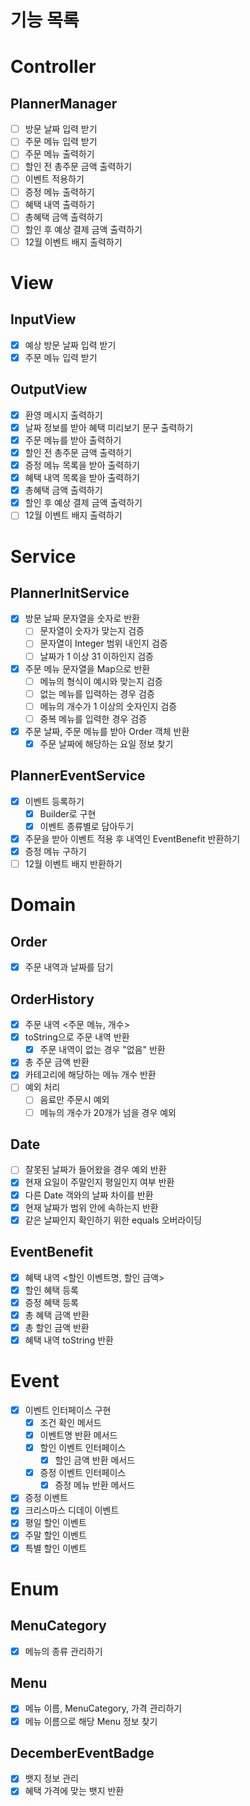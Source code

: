 # 기능 목록

# Controller

## PlannerManager

- [ ]  방문 날짜 입력 받기
- [ ]  주문 메뉴 입력 받기
- [ ]  주문 메뉴 출력하기
- [ ]  할인 전 총주문 금액 출력하기
- [ ]  이벤트 적용하기
- [ ]  증정 메뉴 출력하기
- [ ]  혜택 내역 출력하기
- [ ]  총혜택 금액 출력하기
- [ ]  할인 후 예상 결제 금액 출력하기
- [ ]  12월 이벤트 배지 출력하기

# View

## InputView

- [X]  예상 방문 날짜 입력 받기
- [X]  주문 메뉴 입력 받기

## OutputView

- [X]  환영 메시지 출력하기
- [X]  날짜 정보를 받아 혜택 미리보기 문구 출력하기
- [X]  주문 메뉴를 받아 출력하기
- [X]  할인 전 총주문 금액 출력하기
- [X]  증정 메뉴 목록을 받아 출력하기
- [X]  혜택 내역 목록을 받아 출력하기
- [X]  총혜택 금액 출력하기
- [X]  할인 후 예상 결제 금액 출력하기
- [ ]  12월 이벤트 배지 출력하기

# Service

## PlannerInitService

- [X]  방문 날짜 문자열을 숫자로 반환
    - [ ]  문자열이 숫자가 맞는지 검증
    - [ ]  문자열이 Integer 범위 내인지 검증
    - [ ]  날짜가 1 이상 31 이하인지 검증
- [X]  주문 메뉴 문자열을 Map으로 반환
    - [ ]  메뉴의 형식이 예시와 맞는지 검증
    - [ ]  없는 메뉴를 입력하는 경우 검증
    - [ ]  메뉴의 개수가 1 이상의 숫자인지 검증
    - [ ]  중복 메뉴를 입력한 경우 검증
- [X]  주문 날짜, 주문 메뉴를 받아 Order 객체 반환
    - [X]  주문 날짜에 해당하는 요일 정보 찾기

## PlannerEventService

- [X]  이벤트 등록하기
    - [X]  Builder로 구현
    - [X]  이벤트 종류별로 담아두기
- [X]  주문을 받아 이벤트 적용 후 내역인 EventBenefit 반환하기
- [X]  증정 메뉴 구하기
- [ ]  12월 이벤트 배지 반환하기

# Domain

## Order

- [X]  주문 내역과 날짜를 담기

## OrderHistory

- [X]  주문 내역 <주문 메뉴, 개수>
- [X]  toString으로 주문 내역 반환
    - [X]  주문 내역이 없는 경우 "없음" 반환 
- [X]  총 주문 금액 반환
- [X]  카테고리에 해당하는 메뉴 개수 반환
- [ ]  예외 처리
    - [ ]  음료만 주문시 예외
    - [ ]  메뉴의 개수가 20개가 넘을 경우 예외

## Date

- [ ]  잘못된 날짜가 들어왔을 경우 예외 반환
- [X]  현재 요일이 주말인지 평일인지 여부 반환
- [X]  다른 Date 객와의 날짜 차이를 반환
- [X]  현재 날짜가 범위 안에 속하는지 반환
- [X]  같은 날짜인지 확인하기 위한 equals 오버라이딩

## EventBenefit

- [X]  혜택 내역 <할인 이벤트명, 할인 금액>
- [X]  할인 혜택 등록
- [X]  증정 혜택 등록
- [X]  총 혜택 금액 반환
- [X]  총 할인 금액 반환
- [X]  혜택 내역 toString 반환

# Event

- [X]  이벤트 인터페이스 구현
    - [X]  조건 확인 메서드
    - [X]  이벤트명 반환 메서드 
    - [X]  할인 이벤트 인터페이스
       - [X]  할인 금액 반환 메서드
    - [X]  증정 이벤트 인터페이스
       - [X]  증정 메뉴 반환 메서드
- [X]  증정 이벤트
- [X]  크리스마스 디데이 이벤트
- [X]  평일 할인 이벤트
- [X]  주말 할인 이벤트
- [X]  특별 할인 이벤트

# Enum

## MenuCategory

- [X]  메뉴의 종류 관리하기

## Menu

- [X]  메뉴 이름, MenuCategory, 가격 관리하기
- [X]  메뉴 이름으로 해당 Menu 정보 찾기

## DecemberEventBadge

- [X]  뱃지 정보 관리
- [X]  혜택 가격에 맞는 뱃지 반환